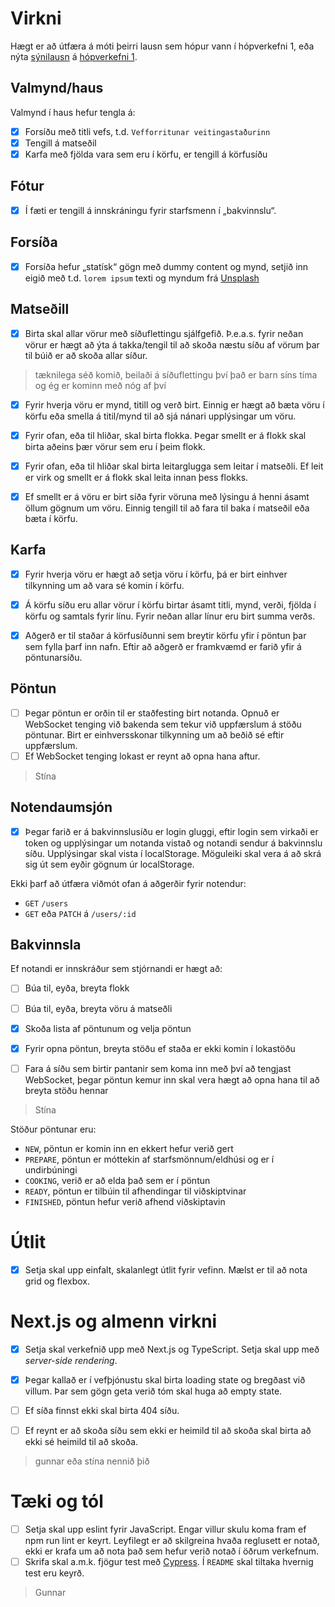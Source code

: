 # Virkni

Hægt er að útfæra á móti þeirri lausn sem hópur vann í hópverkefni 1, eða nýta [sýnilausn](https://vef2-2022-h1-synilausn.herokuapp.com/) á [hópverkefni 1](https://github.com/vefforritun/vef2-2022-h1-synilausn).

## Valmynd/haus

Valmynd í haus hefur tengla á:

- [x] Forsíðu með titli vefs, t.d. `Vefforritunar veitingastaðurinn`
- [x] Tengill á matseðil
- [x] Karfa með fjölda vara sem eru í körfu, er tengill á körfusíðu

## Fótur

- [x] Í fæti er tengill á innskráningu fyrir starfsmenn í „bakvinnslu“.

## Forsíða

- [x] Forsíða hefur „statísk“ gögn með dummy content og mynd, setjið inn eigið með t.d. `lorem ipsum` texti og myndum frá [Unsplash](unsplash.com/)

## Matseðill

- [x] Birta skal allar vörur með síðuflettingu sjálfgefið. Þ.e.a.s. fyrir neðan vörur er hægt að ýta á takka/tengil til að skoða næstu síðu af vörum þar til búið er að skoða allar síður.
> tæknilega séð komið, beilaði á síðuflettingu því það er barn síns tíma og ég er kominn með nóg af því

- [x] Fyrir hverja vöru er mynd, titill og verð birt. Einnig er hægt að bæta vöru í körfu eða smella á titil/mynd til að sjá nánari upplýsingar um vöru.

- [x] Fyrir ofan, eða til hliðar, skal birta flokka. Þegar smellt er á flokk skal birta aðeins þær vörur sem eru í þeim flokk.

- [x] Fyrir ofan, eða til hliðar skal birta leitarglugga sem leitar í matseðli. Ef leit er virk og smellt er á flokk skal leita innan þess flokks.

- [x] Ef smellt er á vöru er birt síða fyrir vöruna með lýsingu á henni ásamt öllum gögnum um vöru. Einnig tengill til að fara til baka í matseðil eða bæta í körfu.

## Karfa

- [x] Fyrir hverja vöru er hægt að setja vöru í körfu, þá er birt einhver tilkynning um að vara sé komin í körfu.

- [x] Á körfu síðu eru allar vörur í körfu birtar ásamt titli, mynd, verði, fjölda í körfu og samtals fyrir línu. Fyrir neðan allar línur eru birt summa verðs.

- [x] Aðgerð er til staðar á körfusíðunni sem breytir körfu yfir í pöntun þar sem fylla þarf inn nafn. Eftir að aðgerð er framkvæmd er farið yfir á pöntunarsíðu.

## Pöntun

- [ ] Þegar pöntun er orðin til er staðfesting birt notanda. Opnuð er WebSocket tenging við bakenda sem tekur við uppfærslum á stöðu pöntunar. Birt er einhversskonar tilkynning um að beðið sé eftir uppfærslum.
- [ ] Ef WebSocket tenging lokast er reynt að opna hana aftur.
> Stína

## Notendaumsjón

- [x] Þegar farið er á bakvinnslusíðu er login gluggi, eftir login sem virkaði er token og upplýsingar um notanda vistað og notandi sendur á bakvinnslu síðu. Upplýsingar skal vista í localStorage. Möguleiki skal vera á að skrá sig út sem eyðir gögnum úr localStorage.

Ekki þarf að útfæra viðmót ofan á aðgerðir fyrir notendur:

* `GET` `/users`
* `GET` eða `PATCH` á `/users/:id`

## Bakvinnsla

Ef notandi er innskráður sem stjórnandi er hægt að:

- [ ] Búa til, eyða, breyta flokk
- [ ] Búa til, eyða, breyta vöru á matseðli
- [x] Skoða lista af pöntunum og velja pöntun
- [x] Fyrir opna pöntun, breyta stöðu ef staða er ekki komin í lokastöðu

- [ ] Fara á síðu sem birtir pantanir sem koma inn með því að tengjast WebSocket, þegar pöntun kemur inn skal vera hægt að opna hana til að breyta stöðu hennar
> Stína

Stöður pöntunar eru:

* `NEW`, pöntun er komin inn en ekkert hefur verið gert
* `PREPARE`, pöntun er móttekin af starfsmönnum/eldhúsi og er í undirbúningi
* `COOKING`, verið er að elda það sem er í pöntun
* `READY`, pöntun er tilbúin til afhendingar til viðskiptvinar
* `FINISHED`, pöntun hefur verið afhend viðskiptavin

# Útlit

- [x] Setja skal upp einfalt, skalanlegt útlit fyrir vefinn. Mælst er til að nota grid og flexbox.

# Next.js og almenn virkni

- [x] Setja skal verkefnið upp með Next.js og TypeScript. Setja skal upp með _server-side rendering_.

- [x] Þegar kallað er í vefþjónustu skal birta loading state og bregðast við villum. Þar sem gögn geta verið tóm skal huga að empty state.

- [ ] Ef síða finnst ekki skal birta 404 síðu.
- [ ] Ef reynt er að skoða síðu sem ekki er heimild til að skoða skal birta að ekki sé heimild til að skoða.
> gunnar eða stína nennið þið

# Tæki og tól

- [ ] Setja skal upp eslint fyrir JavaScript. Engar villur skulu koma fram ef npm run lint er keyrt. Leyfilegt er að skilgreina hvaða reglusett er notað, ekki er krafa um að nota það sem hefur verið notað í öðrum verkefnum.
- [ ] Skrifa skal a.m.k. fjögur test með [Cypress](https://www.cypress.io/). Í `README` skal tiltaka hvernig test eru keyrð.
> Gunnar